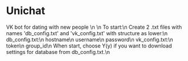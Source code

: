# Unichat
 VK bot for dating with new people
 \n
 \n
 To start:\n
 Create 2 .txt files with names 'db_config.txt' and 'vk_config.txt' with structure as lower:\n
 db_config.txt:\n
 hostname\n
 username\n
 password\n
 vk_config.txt:\n
 token\n
 group_id\n
 When start, choose Y(y) if you want to download settings for database from db_config.txt.\n
